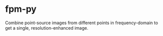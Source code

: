 # fpm-py

Combine point-source images from different points in frequency-domain to get a single, resolution-enhanced image.
